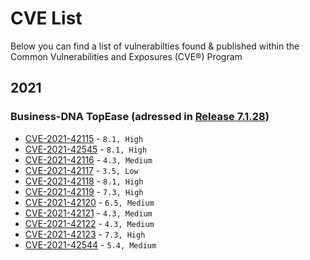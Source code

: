 # CVE List

Below you can find a list of vulnerabilties found & published within the Common Vulnerabilities and Exposures (CVE®) Program

## 2021

### Business-DNA TopEase (adressed in [Release 7.1.28](https://confluence.topease.ch/confluence/display/DOC/Release+Notes))
* [CVE-2021-42115](https://cve.mitre.org/cgi-bin/cvename.cgi?name=CVE-2021-42115) - `8.1, High`
* [CVE-2021-42545](https://cve.mitre.org/cgi-bin/cvename.cgi?name=CVE-2021-42545) - `8.1, High`
* [CVE-2021-42116](https://cve.mitre.org/cgi-bin/cvename.cgi?name=CVE-2021-42116) - `4.3, Medium`
* [CVE-2021-42117](https://cve.mitre.org/cgi-bin/cvename.cgi?name=CVE-2021-42117) - `3.5, Low`
* [CVE-2021-42118](https://cve.mitre.org/cgi-bin/cvename.cgi?name=CVE-2021-42118) - `8.1, High`
* [CVE-2021-42119](https://cve.mitre.org/cgi-bin/cvename.cgi?name=CVE-2021-42119) - `7.3, High`
* [CVE-2021-42120](https://cve.mitre.org/cgi-bin/cvename.cgi?name=CVE-2021-42120) - `6.5, Medium`
* [CVE-2021-42121](https://cve.mitre.org/cgi-bin/cvename.cgi?name=CVE-2021-42121) - `4.3, Medium`
* [CVE-2021-42122](https://cve.mitre.org/cgi-bin/cvename.cgi?name=CVE-2021-42122) - `4.3, Medium`
* [CVE-2021-42123](https://cve.mitre.org/cgi-bin/cvename.cgi?name=CVE-2021-42123) - `7.3, High`
* [CVE-2021-42544](https://cve.mitre.org/cgi-bin/cvename.cgi?name=CVE-2021-42544) - `5.4, Medium`

